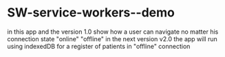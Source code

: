 ﻿# SW-service-workers--demo

in this app and the version 1.0 show how a user can navigate no matter his connection state "online" "offline"
in the next version v2.0 the app will run using indexedDB for a register of patients in "offline" connection
